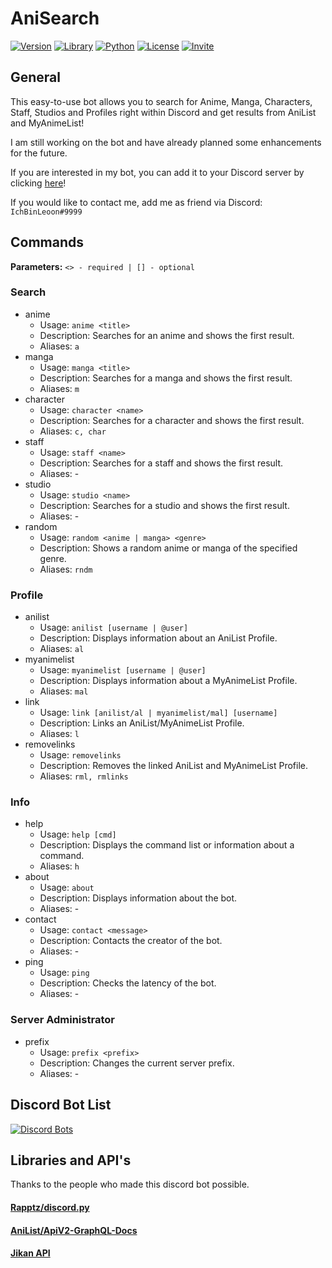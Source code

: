 # AniSearch

[![Version](https://img.shields.io/badge/Version-1.4-red?logo=github&style=flat-square)](https://github.com/IchBinLeoon/anisearch-discord-bot/tree/master/src/anisearch)
[![Library](https://img.shields.io/badge/Library-discord.py-3775A9?logo=pypi&style=flat-square)](https://github.com/Rapptz/discord.py)
[![Python](https://img.shields.io/badge/Python-3.8.5-3776AB?logo=python&style=flat-square)](https://www.python.org/)
[![License](https://img.shields.io/badge/License-MIT-3DA639?logo=open-source-initiative&style=flat-square)](https://opensource.org/licenses/MIT)
[![Invite](https://img.shields.io/badge/Invite-Link-7289DA?logo=discord&style=flat-square)](https://discord.com/oauth2/authorize?client_id=737236600878137363&permissions=83968&scope=bot)

## General
This easy-to-use bot allows you to search for Anime, Manga, Characters, Staff, Studios and Profiles right within Discord and get results from AniList and MyAnimeList!

I am still working on the bot and have already planned some enhancements for the future.

If you are interested in my bot, you can add it to your Discord server by clicking [here](https://discord.com/api/oauth2/authorize?client_id=737236600878137363&permissions=83968&scope=bot)!

If you would like to contact me, add me as friend via Discord: `IchBinLeoon#9999`

## Commands

**Parameters:** `<> - required | [] - optional`

### Search
* anime
  * Usage: `anime <title>`
  * Description: Searches for an anime and shows the first result.
  * Aliases: `a`
* manga
  * Usage: `manga <title>`
  * Description: Searches for a manga and shows the first result.
  * Aliases: `m`
* character
  * Usage: `character <name>`
  * Description: Searches for a character and shows the first result.
  * Aliases: `c, char`
* staff
  * Usage: `staff <name>`
  * Description: Searches for a staff and shows the first result.
  * Aliases: -
* studio
  * Usage: `studio <name>`
  * Description: Searches for a studio and shows the first result.
  * Aliases: -
* random
  * Usage: `random <anime | manga> <genre>`
  * Description: Shows a random anime or manga of the specified genre.
  * Aliases: `rndm`
 
### Profile
* anilist
  * Usage: `anilist [username | @user]`
  * Description: Displays information about an AniList Profile.
  * Aliases: `al`
* myanimelist
  * Usage: `myanimelist [username | @user]`
  * Description: Displays information about a MyAnimeList Profile.
  * Aliases: `mal`
* link
  * Usage: `link [anilist/al | myanimelist/mal] [username]`
  * Description: Links an AniList/MyAnimeList Profile.
  * Aliases: `l`
* removelinks
  * Usage: `removelinks`
  * Description: Removes the linked AniList and MyAnimeList Profile.
  * Aliases: `rml, rmlinks`
  
### Info
* help
  * Usage: `help [cmd]`
  * Description: Displays the command list or information about a command.
  * Aliases: `h`
* about
  * Usage: `about`
  * Description: Displays information about the bot.
  * Aliases: -
* contact
  * Usage: `contact <message>`
  * Description: Contacts the creator of the bot.
  * Aliases: -
* ping
  * Usage: `ping`
  * Description: Checks the latency of the bot.
  * Aliases: -
  
### Server Administrator
* prefix
  * Usage: `prefix <prefix>`
  * Description: Changes the current server prefix.
  * Aliases: -

## Discord Bot List
[![Discord Bots](https://top.gg/api/widget/737236600878137363.svg)](https://top.gg/bot/737236600878137363)

## Libraries and API's
Thanks to the people who made this discord bot possible.

#### [Rapptz/discord.py](https://github.com/Rapptz/discord.py)
#### [AniList/ApiV2-GraphQL-Docs](https://github.com/AniList/ApiV2-GraphQL-Docs)
#### [Jikan API](https://jikan.moe/)
